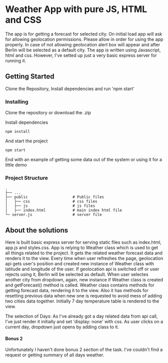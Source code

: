 # Weather App with pure JS, HTML and CSS

The app is for getting a forecast for selected city. On initial load app will ask for allowing geolocation permissions. Please allow in order for using the app properly.
In case of not allowing geolocation alert box will appear and after Berlin will be selected as a default city.
The app is written using Javascript, html and css. However, I've setted up just a very basic express server for running it.


## Getting Started

Clone the Repository, Install dependencies and run 'npm start'

### Installing

Clone the repository or download the .zip

Install dependencies

```
npm install
```

And start the project

```
npm start
```

End with an example of getting some data out of the system or using it for a little demo

### Project Structure


    .
    ├── ...
    ├── public                    # Public files
    │   ├── css                   # css files
    │   ├── js                    # js files
    │   ├── index.html            # main index html file
    └─ server.js                  # server file

>

## About the solutions

Here is built basic express server for serving static files such as index.html, app.js and styles.css.
App is relying to Weather class which is used to get all things related to the project. It gets the related weather forecast data and renders it to the view.
Every time when user refreshes the page, geolocation api gets user's position and created new instance of Weather class with latitude and longitude of the user.
If geolocation api is switched off or user rejects using it, Berlin will be selected as default.
When user selectes another city from dropdown, again, new instance if Weather class is created and getForecast() method is called.
Weather class contains methods for getting forecast data, rendering it to the view. Also it has methods for resetting previous data when new one is requested
to avoid mess of adding two cities data together. Initially 7 day temperature table is rendered to the view.

The selection of Days: As I've already got a day related data from api call, I've just render it initially and set 'display: none' with css. As user clicks on a current day,
dropdown just opens by adding class to it.

#### Bonus 2
Unfortunately I haven't done bonus 2 section of the task. I've couldn't find a request or getting summary of all days weather.


